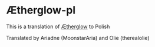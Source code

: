 # Ætherglow-pl
This is a translation of [Ætherglow](https://translunar.academy/fic/Aetherglow) to Polish

Translated by Ariadne (MoonstarAria) and Olie (therealolie)